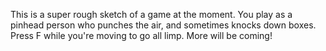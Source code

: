 This is a super rough sketch of a game at the moment. You play as a pinhead person who punches the air, and sometimes knocks down boxes. Press F while you're moving to go all limp. More will be coming!  

